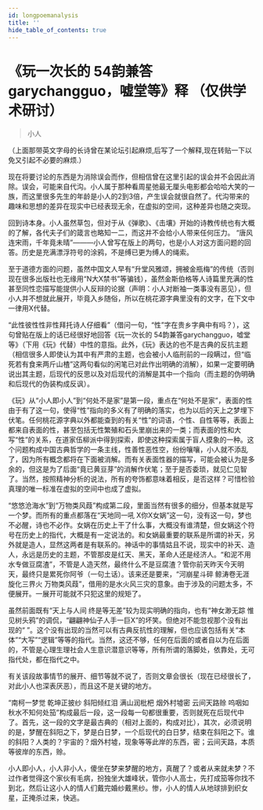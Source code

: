 ```yaml
---
id: longpoemanalysis
title: ''
hide_table_of_contents: true
---
```


# 《玩一次长的 54韵兼答garychangguo，嘘堂等》释 （仅供学术研讨）

> 小人

	
（上面那带英文字母的长诗曾在某论坛引起麻烦,后写了一个解释,现在转贴一下以免又引起不必要的麻烦.）

现在将要讨论的东西是为消除误会而作，但相信曾在这里引起的误会并不会因此消除。误会，可能来自代沟。小人属于那种看周星弛最无厘头电影都会哈哈大笑的一族，而这里很多先生的年龄是小人的2到3倍，产生误会就很自然了。代沟带来的趣味和思想的差异在现实中已经表现无余，在虚拟的空间，这种差异也随之突现。

回到诗本身。小人虽然草包，但对于从《弹歌》、《击壤》开始的诗教传统也有大概的了解，各代夫子们的箴言也略知一二，而这并不会给小人带来任何压力。 “唐风连宋雨，千年竟未晴”———小人曾写在版上的两句，也是小人对这方面问题的回答。历史是充满漂浮符号的涂鸦，不是缚已更为缚人的绳索。

至于道德方面的问题，虽然中国文人早有“升堂风雅颂，拥被金瓶梅”的传统（否则现在很多出版社也无缘用“N大X禁书”等骗钱），虽然金斯伯格等人诗篇里充满的性甚至同性恋描写能提供小人反辩的论据（声明：小人对断袖一类事没有恶见），但小人并不想就此展开，毕竟入乡随俗，所以在桃花源字典里没有的文字，在下文中一律用X代替。

“此性彼性性非性拜托诗人仔细看”（借问一句，“性”字在贵乡字典中有吗？），这句曾贴在版上的话已经很好地回答《玩一次长的 54韵兼答garychangguo，嘘堂等》（下用《玩》代替）中性的意指。此外，《玩》表达的也不是古典的反抗主题（相信很多人即使认为其中有严肃的主题，也会被小人临刑前的一段瞒过，但“临死若有食来两斤山楂”这两句看似的闲笔已对此作出明确的消解），如果一定要明确说出其主题，后现代的反思以及对后现代的消解是其中一个指向（而主题的伪明确和后现代的伪装构成反讽）。

《玩》从“小人即小人”到“何处不是家”是第一段，重点在“何处不是家”，表面的性由于有了这一句，使得“性”指向的多义有了明确的落实，也为以后的天上之梦埋下伏笔。任何桃花源字典以外都能查到的有关“性”的词语，个性、自性等等，表面上都来自表面的性，甚至包括无性繁殖和石头里崩出来的一类；而表面的性和大写“性”的关系，在道家伍柳派中得到探索，即使这种探索属于盲人摸象的一种。这个问题构成中国古典哲学的一条主线，性善性恶性空，纷纷嚷嚷，小人就不添乱了，因为所有概念都将在下面被消解。而有关表面性器的描写，可能会被认为是多余的，但这是为了后面“竟已黄豆芽”的消解作伏笔；至于是否委琐，就见仁见智了。当然，按照精神分析的说法，所有的夸饰都意味着相反，是否这样？可惜检验真理的唯一标准在虚拟的空间中也成了虚拟。

“悠悠沧海水”到“万物类风葭”构成第二段，里面当然有很多的细分，但基本就是写一个梦。而所有的重点都落在“天地同一吼  X你X女娲”这一句，没有这一句，梦也不必醒，诗也不必作。女娲在历史上干了什么事，大概没有谁清楚，但女娲这个符号在历史上的指代，大概是有一定说法的。和女娲最重要的联系是所谓的补天，另外就是造人，显然这两者是有联系的。神话中的事情姑且不说，现实中的补天、造人，永远是历史的主题，不管那皮是红天、黑天，革命人还是经济人。“和泥不用水专做豆腐渣”，不管是人造天然，最终什么不是豆腐渣？管你前天昨天今天明天，最终只是累死你阿爷（一句土话）。该来还是要来，“河崩星斗碎 鲸涛卷无涯旋化三界火 万物类风葭”，借用的是水火风三灾的意象。由于涉及的问题太多，不便展开。一展开可能就不只犯这里的规矩了。

虽然前面既有“天上与人间 终是等无差”较为现实明确的指向，也有“神女渺无踪 惟见树头鸦”的调侃，“翩翩神仙子人手一巨X”的坏笑。但绝对不能忽视那个没有出现的“ ”。这个没有出现的当然可以有古典反抗性的理解，但也应该包括有关“本体”“大写”“逻辑”等等的指代。当然，这还不够，任何在后面的或者自以为在后面的，不管是心理生理社会人生意识潜意识等等，所有所谓的落脚处，依靠处，无可指代处，都在指代之中。

有关该段故事情节的展开、细节等就不说了，否则文章会很长（现在已经很长了，对此小人也深表厌恶），而且这不是关键的地方。

“南柯一梦觉 乾坤正披纱 斜阳倾红泪 满山润枇杷  烟外村墟密 云间天路赊 呜咽如秋水不知何处笳”构成最后一段，这一段每一句都很重要，否则就死在后现代中了。首先，这一段的文字是最古典的（相对上面的，构成对比），其次，必须说明的是，梦醒在斜阳之下，梦是白日梦，一个后现代的白日梦，结束在斜阳之下。谁的斜阳？人类的？宇宙的？烟外村墟，现象等等此岸的东西，密；云间天路，本质等彼岸的东西，赊。

小人即小人，小人非小人，傻坐在梦来梦醒的地方，真醒了？或者从来就未梦？不过作者觉得这个家伙有毛病，扮独坐大雄峰状，管你小人高士，先打成笳等你找不到北，然后让这小人的情人们戴完婚纱戴黑纱。惨，小人的情人从地球排到织女星，正掩杀过来，快逃。